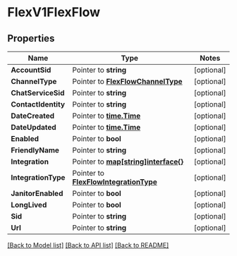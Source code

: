 # FlexV1FlexFlow

## Properties
Name | Type | Notes
------------ | ------------- | -------------
**AccountSid** | Pointer to **string** | [optional] 
**ChannelType** | Pointer to [**FlexFlowChannelType**](flex_flow_channel_type.md) | [optional] 
**ChatServiceSid** | Pointer to **string** | [optional] 
**ContactIdentity** | Pointer to **string** | [optional] 
**DateCreated** | Pointer to [**time.Time**](time.Time.md) | [optional] 
**DateUpdated** | Pointer to [**time.Time**](time.Time.md) | [optional] 
**Enabled** | Pointer to **bool** | [optional] 
**FriendlyName** | Pointer to **string** | [optional] 
**Integration** | Pointer to [**map[string]interface{}**](.md) | [optional] 
**IntegrationType** | Pointer to [**FlexFlowIntegrationType**](flex_flow_integration_type.md) | [optional] 
**JanitorEnabled** | Pointer to **bool** | [optional] 
**LongLived** | Pointer to **bool** | [optional] 
**Sid** | Pointer to **string** | [optional] 
**Url** | Pointer to **string** | [optional] 

[[Back to Model list]](../README.md#documentation-for-models) [[Back to API list]](../README.md#documentation-for-api-endpoints) [[Back to README]](../README.md)



